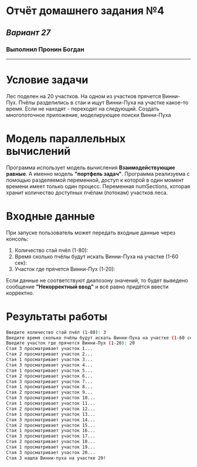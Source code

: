# Отчёт домашнего задания №4
## _Вариант 27_
### Выполнил Пронин  Богдан
---
# Условие задачи
Лес поделен на 20 участков. На одном из участков прячется Винни-Пух. Пчёлы разделились в стаи и ищут Винни-Пуха на участке какое-то время. Если не находят - переходят на следующий. Создать многопоточное приложение, моделирующее поиски Винни-Пуха

# Модель параллельных вычислений

Программа использует модель вычисления **Взаимодействующие равные**. А именно модель **"портфель задач"**. Программа реализуема с помощью разделяемой переменной, доступ к которой в один момент времени имеет только один процесс. Переменная numSections, которая хранит количество доступных пчёлам (потокам) участков леса.

# Входные данные

При запуске пользователь может передать входные данные через консоль:

1. Количество стай пчёл (1-80):
2. Время сколько пчёлы будут искать Винни-Пуха на участке (1-60 сек):
3. Участок где прячется Винни-Пух (1-20):

Если данные не соответствуют диапозону значений, то будет выведено сообщение **"Некорректный ввод"** и всё равно придётся ввести корректно.

# Результаты работы

```sh
Введите количество стай пчёл (1-80): 3
Введите время сколько пчёлы будут искать Винни-Пуха на участке (1-60 сек): 2
Введите участок где прячется Винни-Пух (1-20): 20
Стая 3 просматривает участок 1...
Стая 2 просматривает участок 2...
Стая 1 просматривает участок 3...
Стая 3 просматривает участок 4...
Стая 1 просматривает участок 5...
Стая 2 просматривает участок 6...
Стая 3 просматривает участок 7...
Стая 1 просматривает участок 8...
Стая 2 просматривает участок 9...
Стая 3 просматривает участок 10...
Стая 1 просматривает участок 11...
Стая 2 просматривает участок 12...
Стая 1 просматривает участок 13...
Стая 3 просматривает участок 14...
Стая 2 просматривает участок 15...
Стая 1 просматривает участок 16...
Стая 3 просматривает участок 17...
Стая 2 просматривает участок 18...
Стая 1 просматривает участок 19...
Стая 3 просматривает участок 20...
Стая 3 нашла Винни-пуха на участке 20!
```
